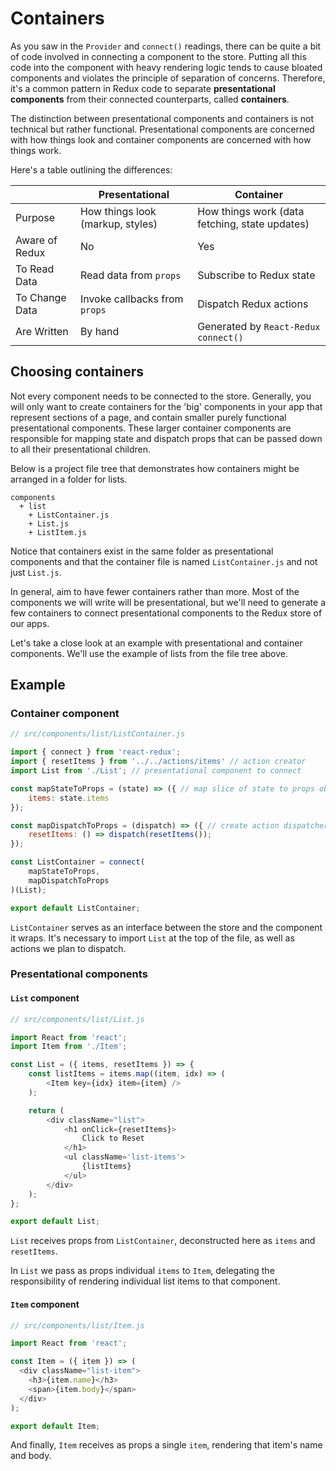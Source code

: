# Containers

As you saw in the `Provider` and `connect()` readings,
there can be quite a bit of code involved in connecting a component to the
store. Putting all this code into the component with heavy rendering logic tends
to cause bloated components and violates the principle of separation of
concerns. Therefore, it's a common pattern in Redux code to separate
**presentational components** from their connected counterparts, called
**containers**.

The distinction between presentational components and containers is not
technical but rather functional. Presentational components are concerned
with how things look and container components are concerned with how
things work.

Here's a table outlining the differences:

|                | Presentational                   | Container                                      |
| -------------- | -------------------------------- | ---------------------------------------------- |
| Purpose        | How things look (markup, styles) | How things work (data fetching, state updates) |
| Aware of Redux | No                               | Yes                                            |
| To Read Data   | Read data from `props`           | Subscribe to Redux state                       |
| To Change Data | Invoke callbacks from `props`    | Dispatch Redux actions                         |
| Are Written    | By hand                          | Generated by `React-Redux` `connect()`         |

## Choosing containers

Not every component needs to be connected to the store. Generally, you will only want to
create containers for the 'big' components in your app that represent sections of a page,
and contain smaller purely functional presentational components. These larger container
components are responsible for mapping state and dispatch props that can be passed down
to all their presentational children.

Below is a project file tree that demonstrates how containers might be arranged
in a folder for lists.

```
components
  + list
    + ListContainer.js
    + List.js
    + ListItem.js
```

Notice that containers exist in the same folder as presentational components and that the
container file is named `ListContainer.js` and not just `List.js`.

In general, aim to have fewer containers rather than more. Most of the components we will
write will be presentational, but we'll need to generate a few containers to connect
presentational components to the Redux store of our apps.

Let's take a close look at an example with presentational and container components. We'll
use the example of lists from the file tree above.

## Example

### Container component

```js
// src/components/list/ListContainer.js

import { connect } from 'react-redux';
import { resetItems } from '../../actions/items' // action creator
import List from './List'; // presentational component to connect

const mapStateToProps = (state) => ({ // map slice of state to props object
	items: state.items
});

const mapDispatchToProps = (dispatch) => ({ // create action dispatcher
	resetItems: () => dispatch(resetItems());
});

const ListContainer = connect(
	mapStateToProps,
	mapDispatchToProps
)(List);

export default ListContainer;
```

`ListContainer` serves as an interface between the store and the component it
wraps. It's necessary to import `List` at the top of the file, as well as actions
we plan to dispatch.

### Presentational components

#### `List` component

```js
// src/components/list/List.js

import React from 'react';
import Item from './Item';

const List = ({ items, resetItems }) => {
	const listItems = items.map((item, idx) => (
		<Item key={idx} item={item} />
	);

	return (
		<div className="list">
			<h1 onClick={resetItems}>
				Click to Reset
			</h1>
			<ul className='list-items'>
				{listItems}
			</ul>
		</div>
	);
};

export default List;
```

`List` receives props from `ListContainer`, deconstructed here as `items` and `resetItems`.

In `List` we pass as props individual `items` to `Item`, delegating the
responsibility of rendering individual list items to that component.

#### `Item` component

```js
// src/components/list/Item.js

import React from 'react';

const Item = ({ item }) => (
  <div className="list-item">
    <h3>{item.name}</h3>
    <span>{item.body}</span>
  </div>
);

export default Item;
```

And finally, `Item` receives as props a single `item`, rendering that item's
name and body.
